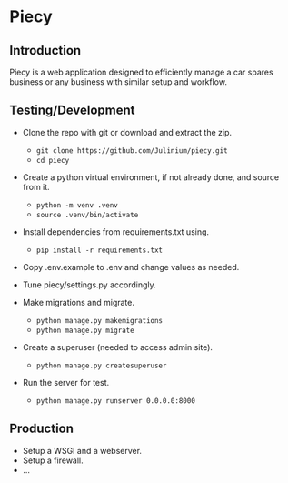 # Piecy

## Introduction
Piecy is a web application designed to efficiently manage a car spares business or any business with similar setup and workflow.

## Testing/Development
- Clone the repo with git or download and extract the zip.
  - ```git clone https://github.com/Julinium/piecy.git```
  - ```cd piecy```
  
- Create a python virtual environment, if not already done, and source from it.
  - ```python -m venv .venv```
  - ```source .venv/bin/activate```

- Install dependencies from requirements.txt using.
  - ```pip install -r requirements.txt```

- Copy .env.example to .env and change values as needed.
- Tune piecy/settings.py accordingly.
- Make migrations and migrate.
  - ```python manage.py makemigrations```
  - ```python manage.py migrate```

- Create a superuser (needed to access admin site).
  - ```python manage.py createsuperuser```

- Run the server for test.
  - ```python manage.py runserver 0.0.0.0:8000```

## Production
- Setup a WSGI and a webserver.
- Setup a firewall.
- ...